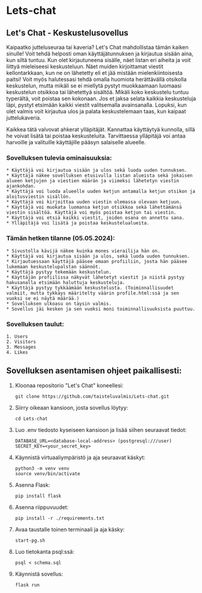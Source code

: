 # Lets-chat

## Let's Chat - Keskustelusovellus

Kaipaatko jutteluseuraa tai kaveria? Let's Chat mahdollistaa tämän kaiken sinulle!
Voit tehdä helposti oman käyttäjätunnuksen ja kirjautua sisään aina, kun siltä tuntuu.
Kun olet kirjautuneena sisälle, näet listan eri aiheita ja voit liittyä mieleiseesi keskusteluun.
Näet muiden kirjoittamat viestit kellontarkkaan, kun ne on lähetetty eli et jää mistään mielenkiintoisesta paitsi!
Voit myös halutessasi tehdä omalla huomiota herättävällä otsikolla keskustelun, mutta mikäli se ei miellytä
pystyt muokkaamaan luomaasi keskustelun otsikkoa tai lähetettyä sisältöä. Mikäli koko keskustelu tuntuu
typerältä, voit poistaa sen kokonaan. Jos et jaksa selata kaikkia keskusteluja läpi, pystyt
etsimään kaikki viestit valitsemalla avainsanalla. Lopuksi, kun olet valmis voit kirjautua ulos ja palata keskustelemaan
taas, kun kaipaat juttelukaveria.

Kaikkea tätä valvovat ahkerat ylläpitäjät. Kannattaa käyttäytyä kunnolla, sillä he voivat lisätä tai poistaa
keskusteluita. Tarvittaessa ylläpitäjä voi antaa harvoille ja valituille käyttäjille pääsyn salaiselle alueelle.


### Sovelluksen tulevia ominaisuuksia:

    * Käyttäjä voi kirjautua sisään ja ulos sekä luoda uuden tunnuksen.
    * Käyttäjä näkee sovelluksen etusivulla listan alueista sekä jokaisen alueen ketjujen ja viestien määrän ja viimeksi lähetetyn viestin ajankohdan.
    * Käyttäjä voi luoda alueelle uuden ketjun antamalla ketjun otsikon ja aloitusviestin sisällön.
    * Käyttäjä voi kirjoittaa uuden viestin olemassa olevaan ketjuun.
    * Käyttäjä voi muokata luomansa ketjun otsikkoa sekä lähettämänsä viestin sisältöä. Käyttäjä voi myös poistaa ketjun tai viestin.
    * Käyttäjä voi etsiä kaikki viestit, joiden osana on annettu sana.
    * Ylläpitäjä voi lisätä ja poistaa keskustelualueita.

### Tämän hetken tilanne (05.05.2024):
    * Sivustolla kävijä näkee kuinka mones vierailija hän on.
    * Käyttäjä voi kirjautua sisään ja ulos, sekä luoda uuden tunnuksen.
    * Kirjautuessaan käyttäjä pääsee omaan profiiliin, josta hän pääsee lukemaan keskustelupalstan säännöt.
    * Käyttäjä pystyy tekemään keskustelun.
    * Käyttäjän profiilissa näkyvät lähetetyt viestit ja niistä pystyy hakusanalla etsimään haluttuja keskusteluja.
    * Käyttäjä pystyy tykkäämään keskustelusta. (Toiminnallisuudet valmiit, mutta tykkäys määritelty väärin profile.html:ssä ja sen vuoksi se ei näytä määrää.)
    * Sovelluksen ulkoasu on täysin valmis.
    * Sovellus jäi kesken ja sen vuoksi moni toiminnallisuuksista puuttuu.


### Sovelluksen taulut:
    1. Users
    2. Visitors
    3. Messages
    4. Likes


## Sovelluksen asentamisen ohjeet paikallisesti:

1. Kloonaa repositorio "Let's Chat" koneellesi:
   ```
   git clone https://github.com/taisteluvalmis/Lets-chat.git
   ```

2. Siirry oikeaan kansioon, josta sovellus löytyy:
   ```
   cd Lets-chat
   ```

3. Luo .env tiedosto kyseiseen kansioon ja lisää siihen seuraavat tiedot:
   ```
   DATABASE_URL=<database-local-address> (postgresql:///user)
   SECRET_KEY=<your_secret_key>
   ```

4. Käynnistä virtuaaliympäristö ja aja seuraavat käskyt:
   ```
   python3 -m venv venv
   source venv/bin/activate
   ```

5. Asenna Flask:
   ```
   pip install flask
   ```

6. Asenna riippuvuudet:
   ```
   pip install -r ./requirements.txt
   ```

7. Avaa taustalle toinen terminaali ja aja käsky:
   ```
   start-pg.sh
   ```

8. Luo tietokanta psql:ssä:
   ```
   psql < schema.sql
   ```

9. Käynnistä sovellus:
   ```
   flask run
   ```